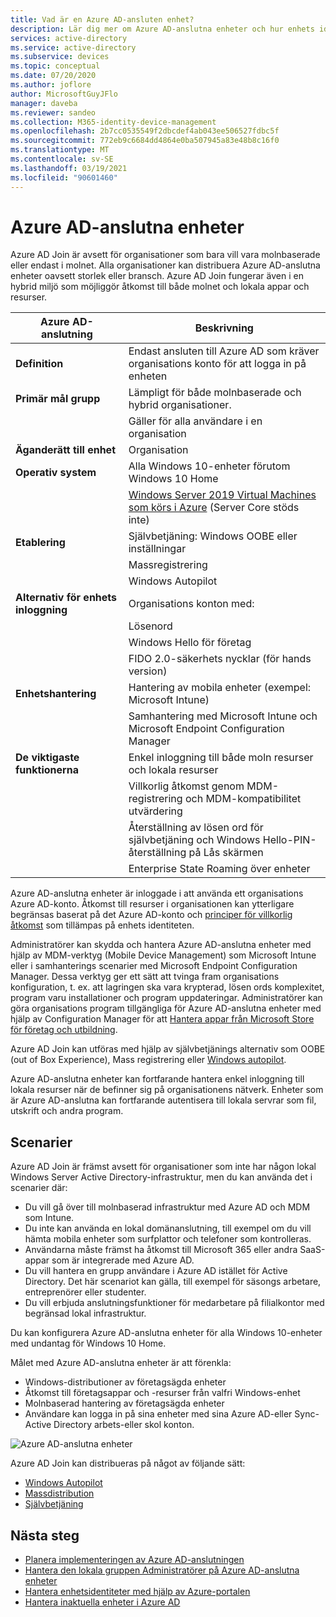 ```yaml
---
title: Vad är en Azure AD-ansluten enhet?
description: Lär dig mer om Azure AD-anslutna enheter och hur enhets identitets hantering kan hjälpa dig att hantera enheter som har åtkomst till resurser i din miljö.
services: active-directory
ms.service: active-directory
ms.subservice: devices
ms.topic: conceptual
ms.date: 07/20/2020
ms.author: joflore
author: MicrosoftGuyJFlo
manager: daveba
ms.reviewer: sandeo
ms.collection: M365-identity-device-management
ms.openlocfilehash: 2b7cc0535549f2dbcdef4ab043ee506527fdbc5f
ms.sourcegitcommit: 772eb9c6684dd4864e0ba507945a83e48b8c16f0
ms.translationtype: MT
ms.contentlocale: sv-SE
ms.lasthandoff: 03/19/2021
ms.locfileid: "90601460"
---
```

# <a name="azure-ad-joined-devices"></a>Azure AD-anslutna enheter

Azure AD Join är avsett för organisationer som bara vill vara molnbaserade eller endast i molnet. Alla organisationer kan distribuera Azure AD-anslutna enheter oavsett storlek eller bransch. Azure AD Join fungerar även i en hybrid miljö som möjliggör åtkomst till både molnet och lokala appar och resurser.

| Azure AD-anslutning | Beskrivning |
| --- | --- |
| **Definition** | Endast ansluten till Azure AD som kräver organisations konto för att logga in på enheten |
| **Primär mål grupp** | Lämpligt för både molnbaserade och hybrid organisationer. |
|   | Gäller för alla användare i en organisation |
| **Äganderätt till enhet** | Organisation |
| **Operativ system** | Alla Windows 10-enheter förutom Windows 10 Home |
|   | [Windows Server 2019 Virtual Machines som körs i Azure](howto-vm-sign-in-azure-ad-windows.md) (Server Core stöds inte) |
| **Etablering** | Självbetjäning: Windows OOBE eller inställningar |
|   | Massregistrering |
|   | Windows Autopilot |
| **Alternativ för enhets inloggning** | Organisations konton med: |
|   | Lösenord |
|   | Windows Hello för företag |
|   | FIDO 2.0-säkerhets nycklar (för hands version) |
| **Enhetshantering** | Hantering av mobila enheter (exempel: Microsoft Intune) |
|   | Samhantering med Microsoft Intune och Microsoft Endpoint Configuration Manager |
| **De viktigaste funktionerna** | Enkel inloggning till både moln resurser och lokala resurser |
|   | Villkorlig åtkomst genom MDM-registrering och MDM-kompatibilitet utvärdering |
|   | Återställning av lösen ord för självbetjäning och Windows Hello-PIN-återställning på Lås skärmen |
|   | Enterprise State Roaming över enheter |

Azure AD-anslutna enheter är inloggade i att använda ett organisations Azure AD-konto. Åtkomst till resurser i organisationen kan ytterligare begränsas baserat på det Azure AD-konto och [principer för villkorlig åtkomst](../conditional-access/howto-conditional-access-policy-compliant-device.md) som tillämpas på enhets identiteten.

Administratörer kan skydda och hantera Azure AD-anslutna enheter med hjälp av MDM-verktyg (Mobile Device Management) som Microsoft Intune eller i samhanterings scenarier med Microsoft Endpoint Configuration Manager. Dessa verktyg ger ett sätt att tvinga fram organisations konfiguration, t. ex. att lagringen ska vara krypterad, lösen ords komplexitet, program varu installationer och program uppdateringar. Administratörer kan göra organisations program tillgängliga för Azure AD-anslutna enheter med hjälp av Configuration Manager för att [Hantera appar från Microsoft Store för företag och utbildning](/configmgr/apps/deploy-use/manage-apps-from-the-windows-store-for-business).

Azure AD Join kan utföras med hjälp av självbetjänings alternativ som OOBE (out of Box Experience), Mass registrering eller [Windows autopilot](/intune/enrollment-autopilot).

Azure AD-anslutna enheter kan fortfarande hantera enkel inloggning till lokala resurser när de befinner sig på organisationens nätverk. Enheter som är Azure AD-anslutna kan fortfarande autentisera till lokala servrar som fil, utskrift och andra program.

## <a name="scenarios"></a>Scenarier

Azure AD Join är främst avsett för organisationer som inte har någon lokal Windows Server Active Directory-infrastruktur, men du kan använda det i scenarier där:

- Du vill gå över till molnbaserad infrastruktur med Azure AD och MDM som Intune.
- Du inte kan använda en lokal domänanslutning, till exempel om du vill hämta mobila enheter som surfplattor och telefoner som kontrolleras.
- Användarna måste främst ha åtkomst till Microsoft 365 eller andra SaaS-appar som är integrerade med Azure AD.
- Du vill hantera en grupp användare i Azure AD istället för Active Directory. Det här scenariot kan gälla, till exempel för säsongs arbetare, entreprenörer eller studenter.
- Du vill erbjuda anslutningsfunktioner för medarbetare på filialkontor med begränsad lokal infrastruktur.

Du kan konfigurera Azure AD-anslutna enheter för alla Windows 10-enheter med undantag för Windows 10 Home.

Målet med Azure AD-anslutna enheter är att förenkla:

- Windows-distributioner av företagsägda enheter
- Åtkomst till företagsappar och -resurser från valfri Windows-enhet
- Molnbaserad hantering av företagsägda enheter
- Användare kan logga in på sina enheter med sina Azure AD-eller Sync-Active Directory arbets-eller skol konton.

![Azure AD-anslutna enheter](./media/concept-azure-ad-join/azure-ad-joined-device.png)

Azure AD Join kan distribueras på något av följande sätt:

- [Windows Autopilot](/windows/deployment/windows-autopilot/windows-10-autopilot)
- [Massdistribution](/intune/windows-bulk-enroll)
- [Självbetjäning](azuread-joined-devices-frx.md)

## <a name="next-steps"></a>Nästa steg

- [Planera implementeringen av Azure AD-anslutningen](azureadjoin-plan.md)
- [Hantera den lokala gruppen Administratörer på Azure AD-anslutna enheter](assign-local-admin.md)
- [Hantera enhetsidentiteter med hjälp av Azure-portalen](device-management-azure-portal.md)
- [Hantera inaktuella enheter i Azure AD](manage-stale-devices.md)
